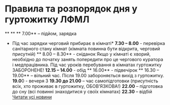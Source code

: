 # Правила та розпорядок дня у гуртожитку ЛФМЛ
** **
** 7.00** – підйом, зарядка
* Під час зарядки черговий прибирає в кімнаті*
**7.30 – 8.00** - перевірка санітарного стану кімнат (кімната повинна бути відкрита, черговий присутній)
** 8.00 – 8.30** - сніданок
Якщо у кімнаті є хворий, необхідно до початку занять попередити про це чергового куратора і медпрацівника.
Під час уроків перебування в кімнатах гуртожитку ЗАБОРОНЕНЕ!
**12.15 – 14.00** - обід
** 16.00** - підвечірок
** 16.30 – 19.00** – вільний час.
Після 19.00 забороняється вихід з гуртожитку.
**19.0**0 - вечеря
З **19.30 до 21.00** – час самопідготовки (присутність всіх, хто проживає в гуртожитку, ОБОВ’ЯЗКОВА!)
**22.00** – підготовка до сну (всі повинні знаходитися у своїх кімнатах)
**22.30** – відбій
[Читати усі новини](/news)

